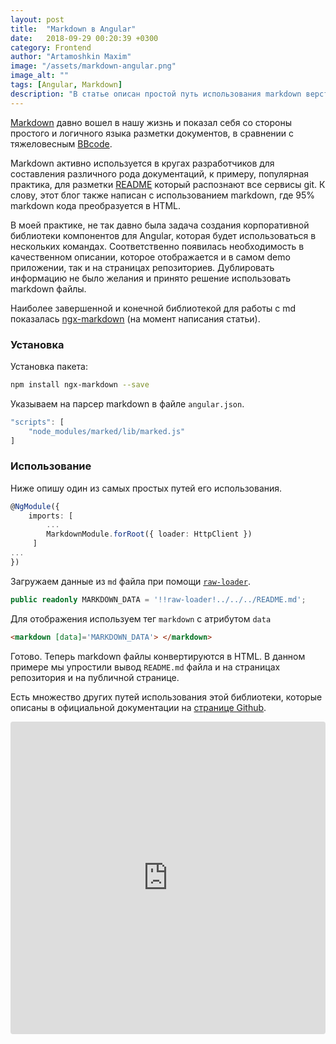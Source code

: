 ```yaml
---
layout: post
title:  "Markdown в Angular"
date:   2018-09-29 00:20:39 +0300
category: Frontend
author: "Artamoshkin Maxim"
image: "/assets/markdown-angular.png"
image_alt: ""
tags: [Angular, Markdown]
description: "В статье описан простой путь использования markdown верстки в angular приложении"
---
```

[Markdown](https://ru.wikipedia.org/wiki/Markdown) давно вошел в нашу жизнь и показал себя со стороны простого и логичного языка разметки документов, в сравнении с тяжеловесным [BBcode](https://ru.wikipedia.org/wiki/BBCode). 

Markdown активно используется в кругах разработчиков для составления различного рода документаций, к примеру, популярная практика,  для разметки [README](https://en.wikipedia.org/wiki/README) который распознают все сервисы git. К слову, этот блог также написан c использованием markdown, где 95%  markdown кода преобразуется в HTML. 
<!-- more -->


В моей практике, не так давно была задача создания корпоративной библиотеки компонентов для Angular, которая будет использоваться в нескольких командах. Соответственно появилась необходимость в качественном описании, которое отображается и в самом demo приложении, так и на страницах репозиториев. Дублировать информацию не было желания и принято решение использовать markdown файлы. 

Наиболее завершенной и конечной библиотекой для работы с md показалась [ngx-markdown](https://github.com/jfcere/ngx-markdown) (на момент написания статьи). 

### Установка #

Установка пакета:
```bash
npm install ngx-markdown --save
```

Указываем на парсер markdown в файле `angular.json`.
```js
"scripts": [
	"node_modules/marked/lib/marked.js"
]
```
### Использование

Ниже опишу один из самых простых путей его использования.
```ts
@NgModule({
	imports: [
 		...
		MarkdownModule.forRoot({ loader: HttpClient })
  	 ]
...
})
```

Загружаем данные из `md` файла при помощи [`raw-loader`](https://github.com/webpack-contrib/raw-loader).

```ts
public readonly MARKDOWN_DATA = '!!raw-loader!../../../README.md';
```
Для отображения используем тег `markdown` с  атрибутом `data`
```html
<markdown [data]='MARKDOWN_DATA'> </markdown>
```
Готово. Теперь markdown файлы конвертируются в HTML. 
В данном примере мы упростили вывод `README.md` файла и на страницах репозитория и на публичной странице.

Есть множество других путей использования этой библиотеки, которые описаны в официальной документации на [странице Github](https://github.com/jfcere/ngx-markdown).


<iframe src="https://codesandbox.io/embed/0ml75o71yp" style="width:100%; height:500px; border:0; border-radius: 4px; overflow:hidden;" sandbox="allow-modals allow-forms allow-popups allow-scripts allow-same-origin"></iframe>